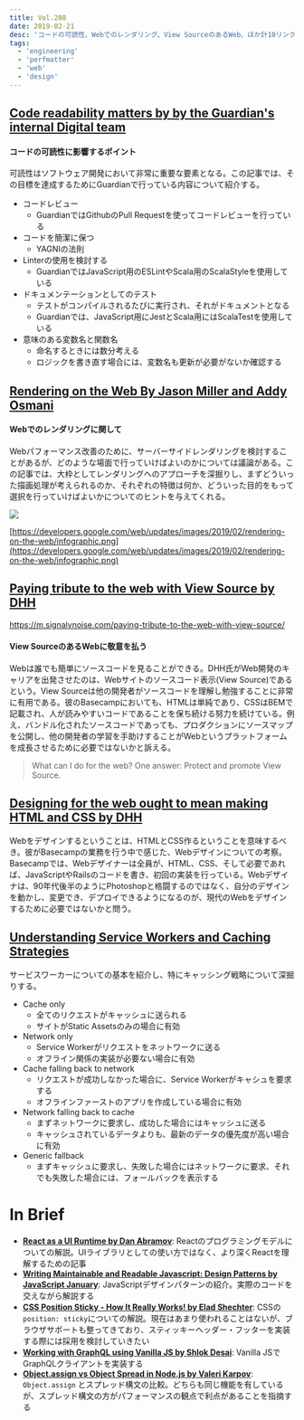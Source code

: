 ```yaml
---
title: Vol.208
date: 2019-02-21
desc: 'コードの可読性、Webでのレンダリング、View SourceのあるWeb、ほか計10リンク'
tags:
  - 'engineering'
  - 'perfmatter'
  - 'web'
  - 'design'
---
```


## [Code readability matters by by the Guardian's internal Digital team](https://www.theguardian.com/info/2019/jan/29/code-readability-matters)

#### コードの可読性に影響するポイント
可読性はソフトウェア開発において非常に重要な要素となる。この記事では、その目標を達成するためにGuardianで行っている内容について紹介する。

- コードレビュー
  - GuardianではGithubのPull Requestを使ってコードレビューを行っている
- コードを簡潔に保つ
  - YAGNIの法則
- Linterの使用を検討する
  - GuardianではJavaScript用のESLintやScala用のScalaStyleを使用している
- ドキュメンテーションとしてのテスト
  - テストがコンパイルされるたびに実行され、それがドキュメントとなる
  - Guardianでは、JavaScript用にJestとScala用にはScalaTestを使用している
- 意味のある変数名と関数名
  - 命名するときには数分考える
  - ロジックを書き直す場合には、変数名も更新が必要がないか確認する

## [Rendering on the Web By Jason Miller and Addy Osmani](https://developers.google.com/web/updates/2019/02/rendering-on-the-web)

#### Webでのレンダリングに関して

Webパフォーマンス改善のために、サーバーサイドレンダリングを検討することがあるが、どのような場面で行っていけばよいのかについては議論がある。この記事では、大枠としてレンダリングへのアプローチを深掘りし、まずどういった描画処理が考えられるのか、それぞれの特徴は何か、どういった目的をもって選択を行っていけばよいかについてのヒントを与えてくれる。

![](https://developers.google.com/web/updates/images/2019/02/rendering-on-the-web/infographic.png)

[https://developers.google.com/web/updates/images/2019/02/rendering-on-the-web/infographic.png](https://developers.google.com/web/updates/images/2019/02/rendering-on-the-web/infographic.png)

## [Paying tribute to the web with View Source by DHH](https://m.signalvnoise.com/paying-tribute-to-the-web-with-view-source/)
https://m.signalvnoise.com/paying-tribute-to-the-web-with-view-source/

#### View SourceのあるWebに敬意を払う

Webは誰でも簡単にソースコードを見ることができる。DHH氏がWeb開発のキャリアを出発させたのは、Webサイトのソースコード表示(View Source)であるという。View Sourceは他の開発者がソースコードを理解し勉強することに非常に有用である。彼のBasecampにおいても、HTMLは単純であり、CSSはBEMで記載され、人が読みやすいコードであることを保ち続ける努力を続けている。例え、バンドル化されたソースコードであっても、プロダクションにソースマップを公開し、他の開発者の学習を手助けすることがWebというプラットフォームを成長させるために必要ではないかと訴える。

> What can I do for the web? One answer: Protect and promote View Source.

## [Designing for the web ought to mean making HTML and CSS by DHH](https://m.signalvnoise.com/designing-for-the-web-ought-to-mean-making-html-and-css/)

Webをデザインするということは、HTMLとCSS作るということを意味するべき。彼がBasecampの業務を行う中で感じた、Webデザインについての考察。Basecampでは、Webデザイナーは全員が、HTML、CSS、そして必要であれば、JavaScriptやRailsのコードを書き、初回の実装を行っている。Webデザイナは、90年代後半のようにPhotoshopと格闘するのではなく、自分のデザインを動かし、変更でき、デプロイできるようになるのが、現代のWebをデザインするために必要ではないかと問う。

## [Understanding Service Workers and Caching Strategies](https://blog.bitsrc.io/understanding-service-workers-and-caching-strategies-a6c1e1cbde03)

サービスワーカーについての基本を紹介し、特にキャッシング戦略について深掘りする。

- Cache only
  - 全てのリクエストがキャッシュに送られる
  - サイトがStatic Assetsのみの場合に有効
- Network only
  - Service Workerがリクエストをネットワークに送る
  - オフライン関係の実装が必要ない場合に有効
- Cache falling back to network
  - リクエストが成功しなかった場合に、Service Workerがキャシュを要求する
  - オフラインファーストのアプリを作成している場合に有効
- Network falling back to cache
  - まずネットワークに要求し、成功した場合にはキャッシュに送る
  - キャッシュされているデータよりも、最新のデータの優先度が高い場合に有効
- Generic fallback
  - まずキャッシュに要求し、失敗した場合にはネットワークに要求、それでも失敗した場合には、フォールバックを表示する

# In Brief
- [**React as a UI Runtime by Dan Abramov**](https://overreacted.io/react-as-a-ui-runtime/): Reactのプログラミングモデルについての解説。UIライブラリとしての使い方ではなく、より深くReactを理解するための記事
- [**Writing Maintainable and Readable Javascript: Design Patterns by JavaScript January**](https://www.javascriptjanuary.com/blog/writing-maintainable-and-readable-javascript-design-patterns): JavaScriptデザインパターンの紹介。実際のコードを交えながら解説する
- [**CSS Position Sticky - How It Really Works! by Elad Shechter**](https://medium.com/@elad/css-position-sticky-how-it-really-works-54cd01dc2d46): CSSの `position: sticky`についての解説。現在はあまり使われることはないが、ブラウザサポートも整ってきており、スティッキーヘッダー・フッターを実装する際には採用を検討していきたい
- [**Working with GraphQL using Vanilla JS by Shlok Desai**](https://medium.com/walmartlabs/writing-a-graphql-client-in-vanilla-js-d2a09aee7c6c): Vanilla JSでGraphQLクライアントを実装する
- [**Object.assign vs Object Spread in Node.js by Valeri Karpov**](http://thecodebarbarian.com/object-assign-vs-object-spread.html): `Object.assign`  とスプレッド構文の比較。どちらも同じ機能を有しているが、スプレッド構文の方がパフォーマンスの観点で利点があることを指摘する

